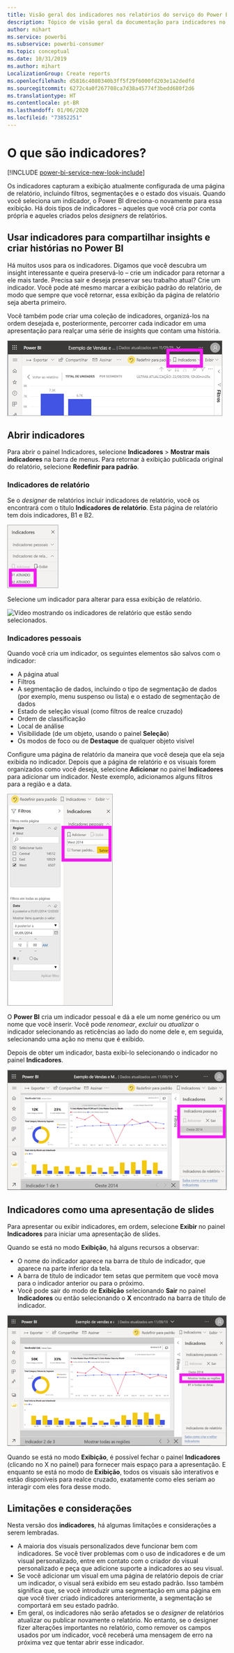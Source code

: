 ```yaml
---
title: Visão geral dos indicadores nos relatórios do serviço do Power BI
description: Tópico de visão geral da documentação para indicadores no serviço do Power BI.
author: mihart
ms.service: powerbi
ms.subservice: powerbi-consumer
ms.topic: conceptual
ms.date: 10/31/2019
ms.author: mihart
LocalizationGroup: Create reports
ms.openlocfilehash: d5816c4080340b3ff5f29f6000fd203e1a2dedfd
ms.sourcegitcommit: 6272c4a0f267708ca7d38a45774f3bedd680f2d6
ms.translationtype: HT
ms.contentlocale: pt-BR
ms.lasthandoff: 01/06/2020
ms.locfileid: "73852251"
---
```

# <a name="what-are-bookmarks"></a>O que são indicadores?

[!INCLUDE [power-bi-service-new-look-include](../includes/power-bi-service-new-look-include.md)]

Os indicadores capturam a exibição atualmente configurada de uma página de relatório, incluindo filtros, segmentações e o estado dos visuais. Quando você seleciona um indicador, o Power BI direciona-o novamente para essa exibição. Há dois tipos de indicadores – aqueles que você cria por conta própria e aqueles criados pelos *designers* de relatórios.

## <a name="use-bookmarks-to-share-insights-and-build-stories-in-power-bi"></a>Usar indicadores para compartilhar insights e criar histórias no Power BI 
Há muitos usos para os indicadores. Digamos que você descubra um insight interessante e queira preservá-lo – crie um indicador para retornar a ele mais tarde. Precisa sair e deseja preservar seu trabalho atual? Crie um indicador. Você pode até mesmo marcar a exibição padrão do relatório, de modo que sempre que você retornar, essa exibição da página de relatório seja aberta primeiro. 

Você também pode criar uma coleção de indicadores, organizá-los na ordem desejada e, posteriormente, percorrer cada indicador em uma apresentação para realçar uma série de insights que contam uma história.  

![Mostre o Painel Indicadores selecionando-o na faixa de opções.](media/end-user-bookmarks/power-bi-select-bookmark.png)

## <a name="open-bookmarks"></a>Abrir indicadores
Para abrir o painel Indicadores, selecione **Indicadores** > **Mostrar mais indicadores** na barra de menus. Para retornar à exibição publicada original do relatório, selecione **Redefinir para padrão**.

### <a name="report-bookmarks"></a>Indicadores de relatório
Se o *designer* de relatórios incluir indicadores de relatório, você os encontrará com o título **Indicadores de relatório**. Esta página de relatório tem dois indicadores, B1 e B2. 

![Mostre Indicadores de relatório.](media/end-user-bookmarks/power-bi-report.png)

Selecione um indicador para alterar para essa exibição de relatório. 

![Vídeo mostrando os indicadores de relatório que estão sendo selecionados.](media/end-user-bookmarks/power-bi-bookmarks.gif)

### <a name="personal-bookmarks"></a>Indicadores pessoais

Quando você cria um indicador, os seguintes elementos são salvos com o indicador:

* A página atual
* Filtros
* A segmentação de dados, incluindo o tipo de segmentação de dados (por exemplo, menu suspenso ou lista) e o estado de segmentação de dados
* Estado de seleção visual (como filtros de realce cruzado)
* Ordem de classificação
* Local de análise
* Visibilidade (de um objeto, usando o painel **Seleção**)
* Os modos de foco ou de **Destaque** de qualquer objeto visível

Configure uma página de relatório da maneira que você deseja que ela seja exibida no indicador. Depois que a página de relatório e os visuais forem organizados como você deseja, selecione **Adicionar** no painel **Indicadores** para adicionar um indicador. Neste exemplo, adicionamos alguns filtros para a região e a data. 

![Adicione indicadores Pessoais.](media/end-user-bookmarks/power-bi-bookmark-personal.png)

O **Power BI** cria um indicador pessoal e dá a ele um nome genérico ou um nome que você inserir. Você pode *renomear*, *excluir* ou *atualizar* o indicador selecionando as reticências ao lado do nome dele e, em seguida, selecionando uma ação no menu que é exibido.

Depois de obter um indicador, basta exibi-lo selecionando o indicador no painel **Indicadores**. 

![Adicione indicadores Pessoais.](media/end-user-bookmarks/power-bi-bookmark-west.png)


<!--
## Arranging bookmarks
As you create bookmarks, you might find that the order in which you create them isn't necessarily the same order you'd like to present them to your audience. No problem, you can easily rearrange the order of bookmarks.

In the **Bookmarks** pane, simply drag-and-drop bookmarks to change their order, as shown in the following image. The yellow bar between bookmarks designates where the dragged bookmark will be placed.

![Change bookmark order by drag-and-drop](media/desktop-bookmarks/bookmarks_06.png)

The order of your bookmarks can become important when you use the **View** feature of bookmarks, as described in the next section. 

-->

## <a name="bookmarks-as-a-slide-show"></a>Indicadores como uma apresentação de slides
Para apresentar ou exibir indicadores, em ordem, selecione **Exibir** no painel **Indicadores** para iniciar uma apresentação de slides.

Quando se está no modo **Exibição**, há alguns recursos a observar:

- O nome do indicador aparece na barra de título de indicador, que aparece na parte inferior da tela.
- A barra de título de indicador tem setas que permitem que você mova para o indicador anterior ou para o próximo.
- Você pode sair do modo de **Exibição** selecionando **Sair** no painel **Indicadores** ou então selecionando o **X** encontrado na barra de título de indicador.

![Apresentação de slides dos indicadores](media/end-user-bookmarks/power-bi-slideshow.png)

Quando se está no modo **Exibição**, é possível fechar o painel **Indicadores** (clicando no X no painel) para fornecer mais espaço para a apresentação. E enquanto se está no modo de **Exibição**, todos os visuais são interativos e estão disponíveis para realce cruzado, exatamente como eles seriam ao interagir com eles fora desse modo. 

<!--
## Visibility - using the Selection pane
With the release of bookmarks, the new **Selection** pane is also introduced. The **Selection** pane provides a list of all objects on the current page and allows you to select the object and specify whether a given object is visible. 

![Enable the Selection pane](media/desktop-bookmarks/bookmarks_08.png)

You can select an object using the **Selection** pane. Also, you can toggle whether the object is currently visible by clicking the eye icon to the right of the visual. 

![Selection pane](media/desktop-bookmarks/bookmarks_09.png)

When a bookmark is added, the visible status of each object is also saved based on its setting in the **Selection** pane. 

It's important to note that **slicers** continue to filter a report page, regardless of whether they are visible. As such, you can create many different bookmarks, with different slicer settings, and make a single report page appear very different (and highlight different insights) in various bookmarks.


## Bookmarks for shapes and images
You can also link shapes and images to bookmarks. With this feature, when you click on an object, it will show the bookmark associated with that object. This can be especially useful when working with buttons; you can learn more by reading the article about [using buttons in Power BI](desktop-buttons.md). 

To assign a bookmark to an object, select the object, then expand the **Action** section from the **Format Shape** pane, as shown in the following image.

![Add bookmark link to an object](media/desktop-bookmarks/bookmarks_10.png)

Once you turn the **Action** slider to **On** you can select whether the object is a back button, a bookmark, or a Q&A command. If you select bookmark, you can then select which of your bookmarks the object is linked to.

There are all sorts of interesting things you can do with object-linked bookmarking. You can create a visual table of contents on your report page, or you can provide different views (such as visual types) of the same information, just by clicking on an object.

When you are in editing mode you can use ctrl+click to follow the link, and when not in edit mode, simply click the object to follow the link. 


## Bookmark groups

Beginning with the August 2018 release of **Power BI Desktop**, you can create and use bookmark groups. A bookmark group is a collection of bookmarks that you specify, which can be shown and organized as a group. 

To create a bookmark group, hold down the CTRL key and select the bookmarks you want to include in the group, then click the ellipses beside any of the selected bookmarks, and select **Group** from the menu that appears.

![Create a bookmark group](media/desktop-bookmarks/bookmarks_15.png)

**Power BI Desktop** automatically names the group *Group 1*. Fortunately, you can just double-click on the name and rename it to whatever you want.

![Rename a bookmark group](media/desktop-bookmarks/bookmarks_16.png)

With any bookmark group, clicking on the bookmark group's name only expands or collapses the group of bookmarks, and does not represent a bookmark by itself. 

When using the **View** feature of bookmarks, the following applies:

* If the selected bookmark is in a group when you select **View** from bookmarks, only the bookmarks *in that group* are shown in the viewing session. 

* If the selected bookmark is not in a group, or is on the top level (such as the name of a bookmark group), then all bookmarks for the entire report are played, including bookmarks in any group. 

To ungroup bookmarks, just select any bookmark in a group, click the ellipses, and then select **Ungroup** from the menu that appears. 

![Ungroup a bookmark group](media/desktop-bookmarks/bookmarks_17.png)

Note that selecting **Ungroup** for any bookmark from a group takes all bookmarks out of the group (it deletes the group, but not the bookmarks themselves). So to remove a single bookmark from a group, you need to **Ungroup** any member from that group, which deletes the grouping, then select the members you want in the new group (using CTRL and clicking each bookmark), and select **Group** again. 
-->





## <a name="limitations-and-considerations"></a>Limitações e considerações
Nesta versão dos **indicadores**, há algumas limitações e considerações a serem lembradas.

* A maioria dos visuais personalizados deve funcionar bem com indicadores. Se você tiver problemas com o uso de indicadores e de um visual personalizado, entre em contato com o criador do visual personalizado e peça que adicione suporte a indicadores ao seu visual. 
* Se você adicionar um visual em uma página de relatório depois de criar um indicador, o visual será exibido em seu estado padrão. Isso também significa que, se você introduzir uma segmentação em uma página em que você tiver criado indicadores anteriormente, a segmentação se comportará em seu estado padrão.
* Em geral, os indicadores não serão afetados se o *designer* de relatórios atualizar ou publicar novamente o relatório. No entanto, se o designer fizer alterações importantes no relatório, como remover os campos usados por um indicador, você receberá uma mensagem de erro na próxima vez que tentar abrir esse indicador. 

<!--
## Next steps
spotlight?
-->
